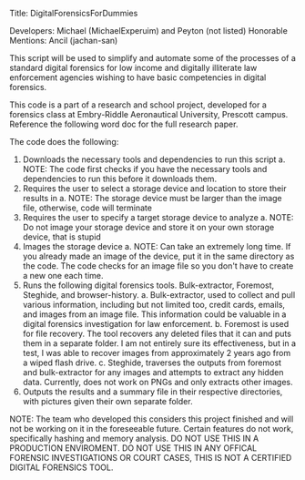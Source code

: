 Title: DigitalForensicsForDummies

Developers: Michael (MichaelExperuim) and Peyton (not listed)
Honorable Mentions: Ancil (jachan-san)

This script will be used to simplify and automate some of the processes of a standard digital forensics for low income and digitally illiterate law enforcement agencies wishing to have basic competencies in digital forensics. 

This code is a part of a research and school project, developed for a forensics class at Embry-Riddle Aeronautical University, Prescott campus. Reference the following word doc for the full research paper. 

The code does the following:

1. Downloads the necessary tools and dependencies to run this script
  a. NOTE: The code first checks if you have the necessary tools and dependencies to run this before 
     it downloads them.
2. Requires the user to select a storage device and location to store their results in
  a. NOTE: The storage device must be larger than the image file, otherwise, code will terminate
3. Requires the user to specify a target storage device to analyze
  a. NOTE: Do not image your storage device and store it on your own storage device, that is stupid
4. Images the storage device
  a. NOTE: Can take an extremely long time. If you already made an image of the device, put it in the 
     same directory as the code. The code checks for an image file so you don't have to create a new one
     each time. 
5. Runs the following digital forensics tools. Bulk-extractor, Foremost, Steghide, and browser-history.
  a. Bulk-extractor, used to collect and pull various information, including but not limited too, credit cards, emails, and images from an image file. This information could be valuable in a digital forensics investigation for law enforcement.
  b. Foremost is used for file recovery. The tool recovers any deleted files that it can and puts them in a separate folder. I am not entirely sure its effectiveness, but in a test, I was able to recover images from approximately 2 years ago from a wiped flash drive.
  c. Steghide, traverses the outputs from foremost and bulk-extractor for any images and attempts to extract any hidden data. Currently, does not work on PNGs and only extracts other images.
6. Outputs the results and a summary file in their respective directories, with pictures given their own separate folder. 

NOTE: The team who developed this considers this project finished and will not be working on it in the foreseeable future. Certain features do not work, specifically hashing and memory analysis. DO NOT USE THIS IN A PRODUCTION ENVIROMENT. DO NOT USE THIS IN ANY OFFICAL FORENSIC INVESTIGATIONS OR COURT CASES, THIS IS NOT A CERTIFIED DIGITAL FORENSICS TOOL. 
